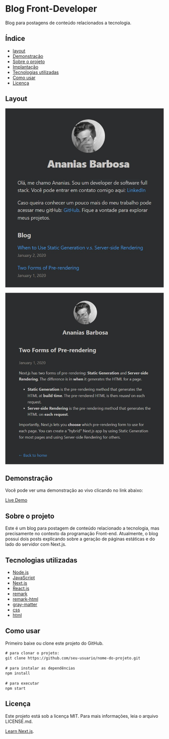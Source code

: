 # Blog Front-Developer

Blog para postagens de conteúdo relacionados a tecnologia.

## Índice

- [layout](#layout)
- [Demonstração](#demonstração)
- [Sobre o projeto](#sobre-o-projeto)
- [Implantação](#implantação-em-produção)
- [Tecnologias utilizadas](#tecnologias-utilizadas)
- [Como usar](#como-usar)
- [Licença](#licença)

## Layout

![HOME](/assets/blog-index.jpg)

![POST](/assets/blog-post.jpg)

## Demonstração

Você pode ver uma demonstração ao vivo clicando no link abaixo:

[Live Demo](https://nextjs-blog-iota-nine-81.vercel.app/)

## Sobre o projeto

Este é um blog para postagem de conteúdo relacionado a tecnologia, mas precisamente no contexto da programação Front-end.
Atualmente, o blog possui dois posts explicando sobre a geração de páginas estáticas e do lado do servidor com Next.js.

## Tecnologias utilizadas

- [Node.js](https://nodejs.org/en/about)
- [JavaScript](https://developer.mozilla.org/pt-BR/docs/Web/JavaScript)
- [Next.js](https://nextjs.org/)
- [React.js](https://react.dev/)
- [remark](https://www.npmjs.com/package/remark)
- [remark-html](https://www.npmjs.com/package/remark-html)
- [gray-matter](https://www.npmjs.com/package/gray-matter)
- [css]()
- [html]()

## Como usar

Primeiro baixe ou clone este projeto do GitHub.

```npm
# para clonar o projeto:
git clone https://github.com/seu-usuario/nome-do-projeto.git

# para instalar as dependências
npm install

# para executar
npm start
```

## Licença

Este projeto está sob a licença MIT. Para mais informações, leia o arquivo LICENSE.md.

[Learn Next.js](https://nextjs.org/learn).
